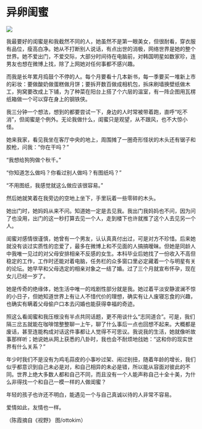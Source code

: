 # 异卵闺蜜

![](http://www.yilinzazhi.com/images/yili/yili201313/yili20131354-1-l.jpg)

我最要好的闺蜜是和我截然不同的人，她虽然不是第一眼美女，但很耐看，穿衣服有品位，瘦高白净。她从不打断别人说话，有点出世的消极，网络世界是她的整个世界。她不爱出门，不爱交际，大部分时间待在电脑前，对韩国明星如数家珍，连男友也想在微博上找，除了上网她对任何事都不感兴趣。 

而我是长年累月捣鼓个不停的人。每个月要看十几本新书，每一季要买一堆新上市的彩妆：要做酸奶做蛋糕做月饼；要拆开数百做成相机包，拆床刷墙换壁纸做木工，狗窝要改成上下铺，为了种菜在阳台上搭了个六层的温室，有一阵企图用瓦楞纸箱做一个可以穿在身上的钢铁侠。 

我三分钟一个想法，想到的都要尝试一下，身边的人时常被带着跑，直呼“吃不消”，但闺蜜是个例外。无论我做什么，闺蜜只是观望，从不跟风，也不大惊小怪。 

她来我家，看见我坐在客厅中央的地上，周围摊了一圈奇形怪状的木头还有锯子和胶枪，问我：“你在干吗？” 

“我想给狗狗做个秋千。” 

“你知道怎么做吗？你看过别人做吗？有图纸吗？” 

“不用图纸，我感觉就这么做应该很容易。” 

然后她就笑着在我旁边的空地上坐下，手里玩着一些零碎的木头。 

她出门时，她妈妈从来不问。知道她一定是去见我。我出门我妈妈也不问，因为问了也没用，出门的这一秒打算去见一个人，走到楼下也许就推了这个人去见另一个人。 

闺蜜对感情很谨慎，她曾有一个男友，认认真真付出过，可是对方不珍惜。后来她就没有谈过实质性的恋爱了，最多在微博上和不见面的人搞搞暧昧。但她是同龄人中我唯一见过的对父母安排相亲不反感的女生。本科毕业后她找了一份收入不高但稳定的工作，工作时还能对着电脑，任务栏的众多窗口里必定藏着一个与明星有关的论坛。她早早和父母选定的相亲对象之一结了婚。过了三个月就宣布怀孕，现在女儿已经一岁了。 

她是传奇的绝缘体，她生活中唯一的戏剧性部分就是我。她过着平淡安静波澜不惊的小日子，但她知道世界上有让人不惜代价的理想，确实有让人废寝忘食的兴趣，也确实有瞒着父母偷户口本去闪婚也能获得幸福的奇迹。 

照这么看闺蜜和我压根没有半点共同话题，更不用谈什么“志同道合”。可是，我们隔三岔五就能在咖啡馆整整聊一上午，聊了什么事后一点也回想不起来。大概都是废话，甚至连能构成对话这件事都让人觉得不可思议。我说我的生活，她就像听故事那样听；她说她从网上获悉的八卦时，我也会不耐烦地戗她：“这和你的现实世界有什么关系？” 

年少时我们不是没有为鸡毛蒜皮的小事吵过架、闹过别扭，随着年龄的增长，我们似乎都意识到自己未必是对，和自己相异的未必是错，所以能从容面对彼此的不同。世界上绝大多数人都和自己不同，而且没有一个人能声称自己十全十美，为什么非得找一个和自己一模一样的人做闺蜜？ 

年轻的孩子也许还不明白，能遇见一个与自己真诚以待的人非常不容易。 

爱情如此，友情也一样。 

（陈霞摘自《视野》 图/ottokim）